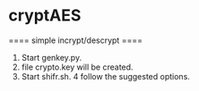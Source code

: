 # cryptAES
==== simple incrypt/descrypt ====
1. Start genkey.py. 
2. file crypto.key will be created.
3. Start shifr.sh.
4  follow the suggested options.

